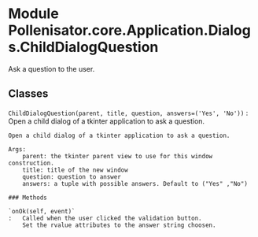 Module Pollenisator.core.Application.Dialogs.ChildDialogQuestion
================================================================
Ask a question to the user.

Classes
-------

`ChildDialogQuestion(parent, title, question, answers=('Yes', 'No'))`
:   Open a child dialog of a tkinter application to ask a question.
    
    Open a child dialog of a tkinter application to ask a question.
    
    Args:
        parent: the tkinter parent view to use for this window construction.
        title: title of the new window
        question: question to answer
        answers: a tuple with possible answers. Default to ("Yes" ,"No")

    ### Methods

    `onOk(self, event)`
    :   Called when the user clicked the validation button.
        Set the rvalue attributes to the answer string choosen.